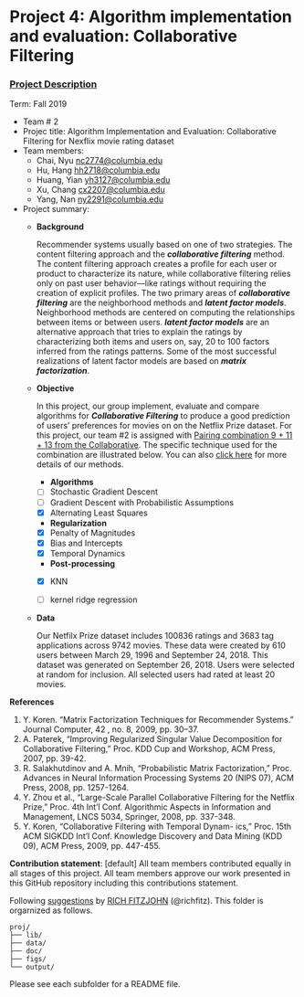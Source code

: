 # Project 4: Algorithm implementation and evaluation: Collaborative Filtering

### [Project Description](doc/project4_desc.md)

Term: Fall 2019

+ Team # 2
+ Projec title: Algorithm Implementation and Evaluation: Collaborative Filtering for Nexflix movie rating dataset
+ Team members:
	+ Chai, Nyu nc2774@columbia.edu
	+ Hu, Hang hh2718@columbia.edu
	+ Huang, Yian yh3127@columbia.edu
	+ Xu, Chang cx2207@columbia.edu
	+ Yang, Nan ny2291@columbia.edu
+ Project summary: 
	+ **Background** 
        
        Recommender systems usually based on one of two strategies. The content filtering approach and the **_collaborative filtering_** method. The content filtering approach creates a profile for each user or product to characterize its nature, while collaborative filtering relies only on past user behavior—like ratings without requiring the creation of explicit profiles. The two primary areas of **_collaborative filtering_** are the neighborhood methods and **_latent factor models_**. Neighborhood methods are centered on computing the relationships between items or between users. **_latent factor models_** are an alternative approach that tries to explain the ratings by characterizing both items and users on, say, 20 to 100 factors inferred from the ratings patterns. Some of the most successful realizations of latent factor models are based on **_matrix factorization_**.
        
	+ **Objective** 
        
        In this project, our group implement, evaluate and compare algorithms for **_Collaborative Filtering_** to produce a good prediction of users’ preferences for movies on on the Netflix Prize dataset. For this project, our team #2 is assigned with [Pairing combination 9 + 11 + 13  from the Collaborative](https://drive.google.com/file/d/1NPcbGBv9hVOTXr1sYq_R7ze0qC25CkuB/view). The specific technique used for the combination are illustrated below. You can also [click here](https://github.com/TZstatsADS/ADS_Teaching/blob/master/Projects_StarterCodes/Project4-RecommenderSystem/doc/Matrix%20Factorization.pdf) for more details of our methods. 


		+ **Algorithms** 
		- [ ] Stochastic Gradient Descent
		- [ ] Gradient Descent with Probabilistic Assumptions
		- [x] Alternating Least Squares 
		
		+ **Regularization** 
		- [x] Penalty of Magnitudes 
		- [x] Bias and Intercepts
		- [x] Temporal Dynamics
		
		+ **Post-processing** 
		- [x] KNN
		- [ ] kernel ridge regression
	
        
	+ **Data** 

        Our Netfilx Prize dataset includes 100836 ratings and 3683 tag applications across 9742 movies. These data were created by 610 users between March 29, 1996 and September 24, 2018. This dataset was generated on September 26, 2018. Users were selected at random for inclusion. All selected users had rated at least 20 movies. 	


**References**
1. Y. Koren. “Matrix Factorization Techniques for Recommender Systems.” Journal Computer, 42 , no. 8, 2009, pp. 30–37.
2. A. Paterek, “Improving Regularized Singular Value Decomposition for Collaborative Filtering,” Proc. KDD Cup and Workshop, ACM Press, 2007, pp. 39-42.
3. R. Salakhutdinov and A. Mnih, “Probabilistic Matrix Factorization,” Proc. Advances in Neural Information Processing Systems 20 (NIPS 07), ACM Press, 2008, pp. 1257-1264.
4. Y. Zhou et al., “Large-Scale Parallel Collaborative Filtering for the Netflix Prize,” Proc. 4th Int’l Conf. Algorithmic Aspects in Information and Management, LNCS 5034, Springer, 2008, pp. 337-348.
5. Y. Koren, “Collaborative Filtering with Temporal Dynam- ics,” Proc. 15th ACM SIGKDD Int’l Conf. Knowledge Discovery and Data Mining (KDD 09), ACM Press, 2009, pp. 447-455.

**Contribution statement**: [default] All team members contributed equally in all stages of this project. All team members approve our work presented in this GitHub repository including this contributions statement. 


Following [suggestions](http://nicercode.github.io/blog/2013-04-05-projects/) by [RICH FITZJOHN](http://nicercode.github.io/about/#Team) (@richfitz). This folder is orgarnized as follows.

```
proj/
├── lib/
├── data/
├── doc/
├── figs/
└── output/
```

Please see each subfolder for a README file.
